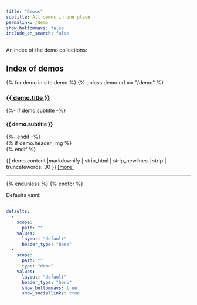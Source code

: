 ```yaml
---
title: "Demos"
subtitle: All demos in one place
permalink: /demo
show_bottomnavs: false
include_on_search: false
---
```


An index of the demo collections:

## Index of demos
{% for demo in  site.demo %}
{% unless demo.url == "/demo" %}
<article class="my-2">
  <div class="row">
    <div class="col">
      <h3 class="chulapa-links-hover-only"><a href="{{ demo.url | absolute_url | remove: ".html" }}">{{ demo.title }}</a></h3 >
      {%- if demo.subtitle -%}
      <h4>{{ demo.subtitle }}</h4>
      {%- endif -%}
    </div>
{% if demo.header_img %}
    <div class="col-4 col-md-3">
      <div class="rounded-lg chulapa-overlay-img" style="background-image: url('{{ demo.header_img | absolute_url }}')" ></div>
    </div>
  </div>
{% endif %}
  <div class="row mt-2">
    <div class="col">
      <p>{{ demo.content |markdownify | strip_html | strip_newlines | strip |  truncatewords: 30 }}
<a href="{{ demo.url | absolute_url | remove: ".html"  }}">[more]</a></p>
    </div>
  </div>
  <hr class="bg-chulapa">
</article>
{% endunless %}
{% endfor %}

Defaults yaml:

```yaml
---
defaults:
  -
    scope:
      path: ""
    values:
      layout: "default"
      header_type: "base"
  -
    scope:
      path: ""
      type: "demo"
    values:
      layout: "default"
      header_type: "hero"
      show_bottomnavs: true
      show_sociallinks: true
---
```
